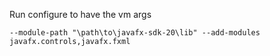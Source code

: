 Run configure to have the vm args 
```
--module-path "\path\to\javafx-sdk-20\lib" --add-modules javafx.controls,javafx.fxml
```
